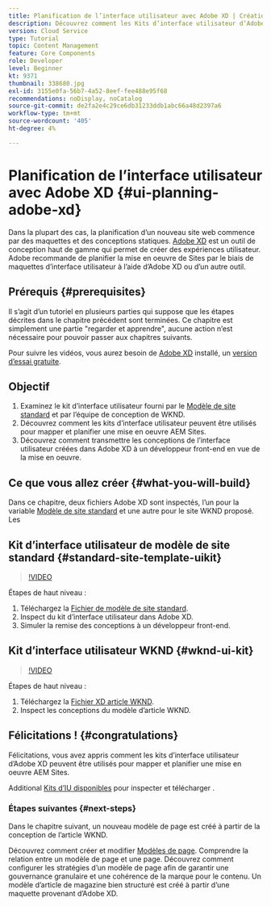 ```yaml
---
title: Planification de l’interface utilisateur avec Adobe XD | Création AEM site rapide
description: Découvrez comment les Kits d’interface utilisateur d’Adobe XD peuvent être utilisés pour concevoir et accélérer votre mise en oeuvre Adobe Experience Manager Sites.
version: Cloud Service
type: Tutorial
topic: Content Management
feature: Core Components
role: Developer
level: Beginner
kt: 9371
thumbnail: 338680.jpg
exl-id: 3155e0fa-56b7-4a52-8eef-fee488e95f68
recommendations: noDisplay, noCatalog
source-git-commit: de2fa2e4c29ce6db31233ddb1abc66a48d2397a6
workflow-type: tm+mt
source-wordcount: '405'
ht-degree: 4%

---
```


# Planification de l’interface utilisateur avec Adobe XD {#ui-planning-adobe-xd}

Dans la plupart des cas, la planification d’un nouveau site web commence par des maquettes et des conceptions statiques. [Adobe XD](https://www.adobe.com/products/xd.html) est un outil de conception haut de gamme qui permet de créer des expériences utilisateur. Adobe recommande de planifier la mise en oeuvre de Sites par le biais de maquettes d’interface utilisateur à l’aide d’Adobe XD ou d’un autre outil.

## Prérequis {#prerequisites}

Il s’agit d’un tutoriel en plusieurs parties qui suppose que les étapes décrites dans le chapitre précédent sont terminées. Ce chapitre est simplement une partie &quot;regarder et apprendre&quot;, aucune action n’est nécessaire pour pouvoir passer aux chapitres suivants.

Pour suivre les vidéos, vous aurez besoin de [Adobe XD](https://www.adobe.com/products/xd/pricing/free-trial.html) installé, un [version d’essai gratuite](https://www.adobe.com/products/xd/pricing/free-trial.html).

## Objectif

1. Examinez le kit d’interface utilisateur fourni par le [Modèle de site standard](https://github.com/adobe/aem-site-template-standard) et par l’équipe de conception de WKND.
1. Découvrez comment les kits d’interface utilisateur peuvent être utilisés pour mapper et planifier une mise en oeuvre AEM Sites.
1. Découvrez comment transmettre les conceptions de l’interface utilisateur créées dans Adobe XD à un développeur front-end en vue de la mise en oeuvre.

## Ce que vous allez créer {#what-you-will-build}

Dans ce chapitre, deux fichiers Adobe XD sont inspectés, l’un pour la variable [Modèle de site standard](https://github.com/adobe/aem-site-template-standard) et une autre pour le site WKND proposé. Les

## Kit d’interface utilisateur de modèle de site standard {#standard-site-template-uikit}

>[!VIDEO](https://video.tv.adobe.com/v/338680/?quality=12&learn=on)

Étapes de haut niveau :

1. Téléchargez la [Fichier de modèle de site standard](https://github.com/adobe/aem-site-template-standard/raw/main/files/wireframe.xd).
1. Inspect du kit d’interface utilisateur dans Adobe XD.
1. Simuler la remise des conceptions à un développeur front-end.

## Kit d’interface utilisateur WKND {#wknd-ui-kit}

>[!VIDEO](https://video.tv.adobe.com/v/30214/?quality=12&learn=on)

Étapes de haut niveau :

1. Téléchargez la [Fichier XD article WKND](https://github.com/adobe/aem-guides-wknd/releases/download/aem-guides-wknd-0.0.2/AEM_UI-kit-WKND-article-design.xd).
1. Inspect les conceptions du modèle d’article WKND.

## Félicitations ! {#congratulations}

Félicitations, vous avez appris comment les kits d’interface utilisateur d’Adobe XD peuvent être utilisés pour mapper et planifier une mise en oeuvre AEM Sites.

Additional [Kits d’IU disponibles](https://www.adobe.com/products/xd/features/ui-kits.html) pour inspecter et télécharger .

### Étapes suivantes {#next-steps}

Dans le chapitre suivant, un nouveau modèle de page est créé à partir de la conception de l’article WKND.

Découvrez comment créer et modifier [Modèles de page](./page-templates.md). Comprendre la relation entre un modèle de page et une page. Découvrez comment configurer les stratégies d’un modèle de page afin de garantir une gouvernance granulaire et une cohérence de la marque pour le contenu.  Un modèle d’article de magazine bien structuré est créé à partir d’une maquette provenant d’Adobe XD.
